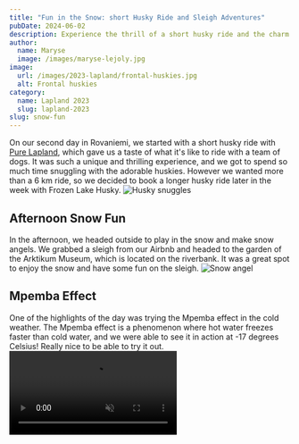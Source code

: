 ```yaml
---
title: "Fun in the Snow: short Husky Ride and Sleigh Adventures"
pubDate: 2024-06-02
description: Experience the thrill of a short husky ride and the charm of sleigh adventures in the snowy wonderland of Lapland.
author:
  name: Maryse
  image: /images/maryse-lejoly.jpg
image:
  url: /images/2023-lapland/frontal-huskies.jpg
  alt: Frontal huskies
category:
  name: Lapland 2023
  slug: lapland-2023
slug: snow-fun
---
```


On our second day in Rovaniemi, we started with a short husky ride with [Pure Lapland](https://purelapland.fi/), which gave us a taste of what it's like to ride with a team of dogs. It was such a unique and thrilling experience, and we got to spend so much time snuggling with the adorable huskies. However we wanted more than a 6 km ride, so we decided to book a longer husky ride later in the week with Frozen Lake Husky.
![Husky snuggles](/images/2023-lapland/husky-snuggles.jpg)

## Afternoon Snow Fun
In the afternoon, we headed outside to play in the snow and make snow angels. We grabbed a sleigh from our Airbnb and headed to the garden of the Arktikum Museum, which is located on the riverbank. It was a great spot to enjoy the snow and have some fun on the sleigh.
![Snow angel](/images/2023-lapland/snow-angel.jpg)

## Mpemba Effect
One of the highlights of the day was trying the Mpemba effect in the cold weather. The Mpemba effect is a phenomenon where hot water freezes faster than cold water, and we were able to see it in action at -17 degrees Celsius! Really nice to be able to try it out.
<video src="images/2023-lapland/mbempa-effect.mp4" controls autoplay loop muted></video>